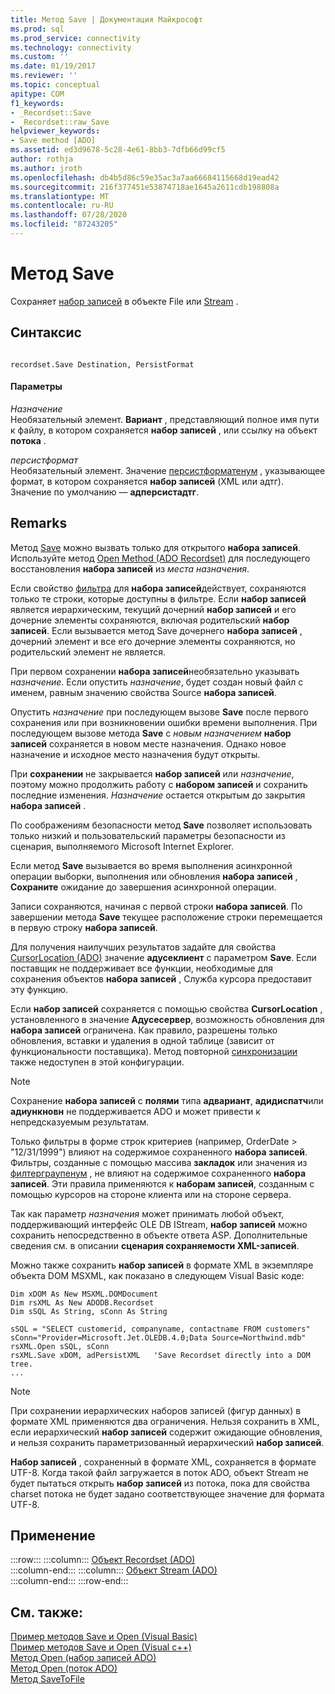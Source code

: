 ```yaml
---
title: Метод Save | Документация Майкрософт
ms.prod: sql
ms.prod_service: connectivity
ms.technology: connectivity
ms.custom: ''
ms.date: 01/19/2017
ms.reviewer: ''
ms.topic: conceptual
apitype: COM
f1_keywords:
- _Recordset::Save
- _Recordset::raw_Save
helpviewer_keywords:
- Save method [ADO]
ms.assetid: ed3d9678-5c28-4e61-8bb3-7dfb66d99cf5
author: rothja
ms.author: jroth
ms.openlocfilehash: db4b5d86c59e35ac3a7aa66684115668d19ead42
ms.sourcegitcommit: 216f377451e53874718ae1645a2611cdb198808a
ms.translationtype: MT
ms.contentlocale: ru-RU
ms.lasthandoff: 07/28/2020
ms.locfileid: "87243205"
---
```

# <a name="save-method"></a>Метод Save
Сохраняет [набор записей](../../../ado/reference/ado-api/recordset-object-ado.md) в объекте File или [Stream](../../../ado/reference/ado-api/stream-object-ado.md) .  
  
## <a name="syntax"></a>Синтаксис  
  
```  
  
recordset.Save Destination, PersistFormat  
```  
  
#### <a name="parameters"></a>Параметры  
 *Назначение*  
 Необязательный элемент. **Вариант** , представляющий полное имя пути к файлу, в котором сохраняется **набор записей** , или ссылку на объект **потока** .  
  
 *персистформат*  
 Необязательный элемент. Значение [персистформатенум](../../../ado/reference/ado-api/persistformatenum.md) , указывающее формат, в котором сохраняется **набор записей** (XML или адтг). Значение по умолчанию — **адперсистадтг**.  
  
## <a name="remarks"></a>Remarks  
 Метод [Save](../../../ado/reference/ado-api/save-method.md) можно вызвать только для открытого **набора записей**. Используйте метод [Open Method (ADO Recordset)](../../../ado/reference/ado-api/open-method-ado-recordset.md) для последующего восстановления **набора записей** из *места назначения*.  
  
 Если свойство [фильтра](../../../ado/reference/ado-api/filter-property.md) для **набора записей**действует, сохраняются только те строки, которые доступны в фильтре. Если **набор записей** является иерархическим, текущий дочерний **набор записей** и его дочерние элементы сохраняются, включая родительский **набор записей**. Если вызывается метод Save дочернего **набора записей** , дочерний элемент и все его дочерние элементы сохраняются, но родительский элемент не является.  
  
 При первом сохранении **набора записей**необязательно указывать *назначение*. Если опустить *назначение*, будет создан новый файл с именем, равным значению свойства Source **набора записей**.  
  
 Опустить *назначение* при последующем вызове **Save** после первого сохранения или при возникновении ошибки времени выполнения. При последующем вызове метода **Save** с *новым назначением* **набор записей** сохраняется в новом месте назначения. Однако новое назначение и исходное место назначения будут открыты.  
  
 При **сохранении** не закрывается **набор записей** или *назначение*, поэтому можно продолжить работу с **набором записей** и сохранить последние изменения. *Назначение* остается открытым до закрытия **набора записей** .  
  
 По соображениям безопасности метод **Save** позволяет использовать только низкий и пользовательский параметры безопасности из сценария, выполняемого Microsoft Internet Explorer.  
  
 Если метод **Save** вызывается во время выполнения асинхронной операции выборки, выполнения или обновления **набора записей** , **Сохраните** ожидание до завершения асинхронной операции.  
  
 Записи сохраняются, начиная с первой строки **набора записей**. По завершении метода **Save** текущее расположение строки перемещается в первую строку **набора записей**.  
  
 Для получения наилучших результатов задайте для свойства [CursorLocation (ADO)](../../../ado/reference/ado-api/cursorlocation-property-ado.md) значение **адусеклиент** с параметром **Save**. Если поставщик не поддерживает все функции, необходимые для сохранения объектов **набора записей** , Служба курсора предоставит эту функцию.  
  
 Если **набор записей** сохраняется с помощью свойства **CursorLocation** , установленного в значение **Адусесервер**, возможность обновления для **набора записей** ограничена. Как правило, разрешены только обновления, вставки и удаления в одной таблице (зависит от функциональности поставщика). Метод повторной [синхронизации](../../../ado/reference/ado-api/resync-method.md) также недоступен в этой конфигурации.  
  
> [!NOTE]
>  Сохранение **набора записей** с **полями** типа **адвариант**, **адидиспатч**или **адиункновн** не поддерживается ADO и может привести к непредсказуемым результатам.  
  
 Только фильтры в форме строк критериев (например, OrderDate > "12/31/1999") влияют на содержимое сохраненного **набора записей**. Фильтры, созданные с помощью массива **закладок** или значения из [филтерграупенум](../../../ado/reference/ado-api/filtergroupenum.md) , не влияют на содержимое сохраненного **набора записей**. Эти правила применяются к **наборам записей**, созданным с помощью курсоров на стороне клиента или на стороне сервера.  
  
 Так как параметр *назначения* может принимать любой объект, поддерживающий интерфейс OLE DB IStream, **набор записей** можно сохранить непосредственно в объекте ответа ASP. Дополнительные сведения см. в описании **сценария сохраняемости XML-записей**.  
  
 Можно также сохранить **набор записей** в формате XML в экземпляре объекта DOM MSXML, как показано в следующем Visual Basic коде:  
  
```  
Dim xDOM As New MSXML.DOMDocument  
Dim rsXML As New ADODB.Recordset  
Dim sSQL As String, sConn As String  
  
sSQL = "SELECT customerid, companyname, contactname FROM customers"  
sConn="Provider=Microsoft.Jet.OLEDB.4.0;Data Source=Northwind.mdb"  
rsXML.Open sSQL, sConn  
rsXML.Save xDOM, adPersistXML   'Save Recordset directly into a DOM tree.  
...  
```  
  
> [!NOTE]
>  При сохранении иерархических наборов записей (фигур данных) в формате XML применяются два ограничения. Нельзя сохранить в XML, если иерархический **набор записей** содержит ожидающие обновления, и нельзя сохранить параметризованный иерархический **набор записей**.  
  
 **Набор записей** , сохраненный в формате XML, сохраняется в формате UTF-8. Когда такой файл загружается в поток ADO, объект Stream не будет пытаться открыть **набор записей** из потока, пока для свойства charset потока не будет задано соответствующее значение для формата UTF-8.  
  
## <a name="applies-to"></a>Применение  

:::row:::
    :::column:::
        [Объект Recordset (ADO)](../../../ado/reference/ado-api/recordset-object-ado.md)  
    :::column-end:::
    :::column:::
        [Объект Stream (ADO)](../../../ado/reference/ado-api/stream-object-ado.md)  
    :::column-end:::
:::row-end:::

## <a name="see-also"></a>См. также:  
 [Пример методов Save и Open (Visual Basic)](../../../ado/reference/ado-api/save-and-open-methods-example-vb.md)   
 [Пример методов Save и Open (Visual c++)](../../../ado/reference/ado-api/save-and-open-methods-example-vc.md)   
 [Метод Open (набор записей ADO)](../../../ado/reference/ado-api/open-method-ado-recordset.md)   
 [Метод Open (поток ADO)](../../../ado/reference/ado-api/open-method-ado-stream.md)   
 [Метод SaveToFile](../../../ado/reference/ado-api/savetofile-method.md)
